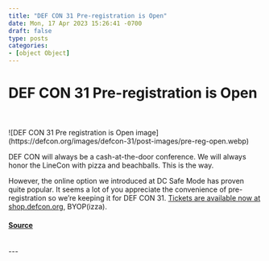 ```yaml
---
title: "DEF CON 31 Pre-registration is Open"
date: Mon, 17 Apr 2023 15:26:41 -0700
draft: false
type: posts
categories: 
- [object Object]
---
```

# DEF CON 31 Pre-registration is Open

<br/>

<br/>
![DEF CON 31 Pre registration is Open image](https://defcon.org/images/defcon-31/post-images/pre-reg-open.webp)  

DEF CON will always be a cash-at-the-door conference. We will always honor the LineCon with pizza and beachballs. This is the way.  
  
However, the online option we introduced at DC Safe Mode has proven quite popular. It seems a lot of you appreciate the convenience of pre-registration so we’re keeping it for DEF CON 31. [Tickets are available now at shop.defcon.org](https://shop.defcon.org/products/def-con-31-pre-registration-ticket), BYOP(izza).

#### [Source](https://shop.defcon.org/products/def-con-31-pre-registration-ticket)

<br/>
---
